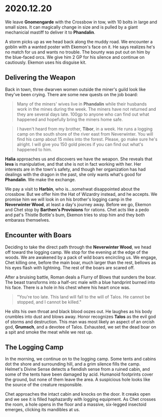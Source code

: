 # 2020.12.20

We leave **Gnomengarde** with the Crossbow in tow, with 10 bolts in large and small sizes. It can magically change in size and is pulled by a giant mechanicial mastiff to deliver it to **Phandalin**.

A storm picks up as we head back along the muddy road. We encounter a goblin with a wanted poster with Ekemon's face on it. He says realizes he's no match for us and wants no trouble. The bounty was put out on him by the blue-faced orcs. We give him 2 GP for his silence and continue on cautiously. Ekemon uses his disguise kit.

## Delivering the Weapon

Back in town, three dwarven women outside the miner's guild look like they've been crying. There are some new quests on the job board:

> Many of the miners' wives live in **Phandalin** while their husbands work in the mines during the week. The miners have not returned and they are several days late. 100gp to anyone who can find out what happened and hopefully bring the miners home safe.

> I haven't heard from my brother, **Tibor**, in a week. He runs a logging camp on the south shore of the river east from Neverwinter. You will find his camp about 15 miles into the forest. Please, go make sure he's alright. I will give you 150 gold pieces if you can find out what's happened to him.

**Halia** approaches us and discovers we have the weapon. She reveals that **Ieva** is manipulative, and that she is not in fact working with her. Her interests are in the town's safety, and though her organization has had dealings with the dragon in the past, she only wants what's good for **Phandalin**. We make the exchange.

We pay a visit to **Harbin**, who is...somehwat disappointed about the crossbow. But we offer him the Hat of Wizardry instead, and he accepts. We promise him we will look in on his brother's logging camp in the **Neverwinter Wood**, at least a day's journey away. Before we go, Ekemon and Chet stop by **Barthen's Provisions** for rations. Chet acts like a pedo and pat's Thistle Bottle's bum, Ekemon tries to stop him and they both embarass themselves.

## Encounter with Boars

Deciding to take the direct path through the **Neverwinter Wood**, we head off toward the logging camp. We stop for the evening at the edge of the woods. We are awakened by a pack of wild boars encircling us. We engage, Chet killing one, before the main boar, much larger than the rest, bellows as his eyes flash with lightning. The rest of the boars are scared off.

After a bruising battle, Roman deals a Flurry of Blows that sunders the boar. The beast transforms into a half-orc male with a blue handprint burned into his face. There is a hole in his chest where his heart once was.

> "You're too late. This land will fall to the will of Talos. He cannot be stopped, and I cannot be killed."

He slits his own throat and black blood oozes out. He laughes as his body crumbles into dust and blows away. Honor recognizes **Talos** as the evil god of storms and destruction. This man was most likely an aspect of an orcish god, **Grumsch**, and a devotee of Talos. Exhausted, we set the dead boar on a spit and smoke the meat while we rest up.

## The Logging Camp

In the morning, we continue on to the logging camp. Some tents and cabins dot the shore and surrounding hill, and a grim silence fills the camp. Helmet's Divine Sense detects a fiendish sense from a ruined cabin, and some of the tents have been damaged by acid. Humanoid footprints cover the ground, but none of them leave the area. A suspicious hole looks like the source of the creature responsible.

Chet approaches the intact cabin and knocks on the door. It creaks open and we see it is filled haphazardly with logging equipment. As Chet crosses the room, a hole opens in the floor and a massive, six-legged insectoid emerges, clicking its mandibles at us.
